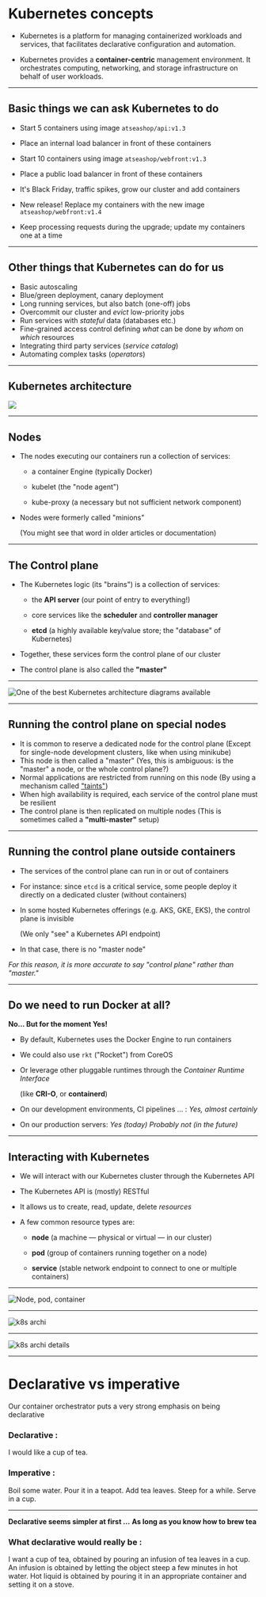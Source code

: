 # Kubernetes concepts

- Kubernetes is a platform for managing containerized workloads and services, that facilitates declarative configuration and automation.

- Kubernetes provides a **container-centric** management environment. It orchestrates computing, networking, and storage infrastructure on behalf of user workloads.

---

## Basic things we can ask Kubernetes to do

- Start 5 containers using image `atseashop/api:v1.3`

- Place an internal load balancer in front of these containers

- Start 10 containers using image `atseashop/webfront:v1.3`

- Place a public load balancer in front of these containers

- It's Black Friday, traffic spikes, grow our cluster and add containers

- New release! Replace my containers with the new image `atseashop/webfront:v1.4`

- Keep processing requests during the upgrade; update my containers one at a time

---

## Other things that Kubernetes can do for us

- Basic autoscaling
- Blue/green deployment, canary deployment
- Long running services, but also batch (one-off) jobs
- Overcommit our cluster and *evict* low-priority jobs
- Run services with *stateful* data (databases etc.)
- Fine-grained access control defining *what* can be done by *whom* on *which* resources
- Integrating third party services (*service catalog*)
- Automating complex tasks (*operators*)

---

## Kubernetes architecture

![](images/k8s-arch1.png)

---

## Nodes

- The nodes executing our containers run a collection of services:

  - a container Engine (typically Docker)

  - kubelet (the "node agent")

  - kube-proxy (a necessary but not sufficient network component)

- Nodes were formerly called "minions"

  (You might see that word in older articles or documentation)

---

## The Control plane

- The Kubernetes logic (its "brains") is a collection of services:

  - the **API server** (our point of entry to everything!)

  - core services like the **scheduler** and **controller manager**

  - **etcd** (a highly available key/value store; the "database" of Kubernetes)

- Together, these services form the control plane of our cluster

- The control plane is also called the **"master"**

---

![One of the best Kubernetes architecture diagrams available](images/k8s-arch4-thanks-luxas.png)

---

## Running the control plane on special nodes

- It is common to reserve a dedicated node for the control plane
  (Except for single-node development clusters, like when using minikube)
- This node is then called a "master"
  (Yes, this is ambiguous: is the "master" a node, or the whole control plane?)
- Normal applications are restricted from running on this node
  (By using a mechanism called ["taints"](https://kubernetes.io/docs/concepts/configuration/taint-and-toleration/))
- When high availability is required, each service of the control plane must be resilient
- The control plane is then replicated on multiple nodes
  (This is sometimes called a **"multi-master"** setup)

---

## Running the control plane outside containers

- The services of the control plane can run in or out of containers

- For instance: since `etcd` is a critical service, some people
  deploy it directly on a dedicated cluster (without containers)

- In some hosted Kubernetes offerings (e.g. AKS, GKE, EKS), the control plane is invisible

  (We only "see" a Kubernetes API endpoint)

- In that case, there is no "master node"

*For this reason, it is more accurate to say "control plane" rather than "master."*

---

## Do we need to run Docker at all?

**No... But for the moment Yes!**

- By default, Kubernetes uses the Docker Engine to run containers

- We could also use `rkt` ("Rocket") from CoreOS

- Or leverage other pluggable runtimes through the *Container Runtime Interface*

  (like **CRI-O**, or **containerd**)

- On our development environments, CI pipelines ... :
*Yes, almost certainly*

- On our production servers:
*Yes (today)*
*Probably not (in the future)*

---

## Interacting with Kubernetes

- We will interact with our Kubernetes cluster through the Kubernetes API

- The Kubernetes API is (mostly) RESTful

- It allows us to create, read, update, delete *resources*

- A few common resource types are:

  - **node** (a machine — physical or virtual — in our cluster)

  - **pod** (group of containers running together on a node)

  - **service** (stable network endpoint to connect to one or multiple containers)

---

![Node, pod, container](images/k8s-arch3-thanks-weave.png)

---

![k8s archi](images/k8s-arch2.png)

---

![k8s archi details](images/k8s-arch4-thanks-luxas.png)

---

# Declarative vs imperative

Our container orchestrator puts a very strong emphasis on being declarative

### Declarative : 
<!-- .element: class="fragment" data-fragment-index="1"-->
I would like a cup of tea.
<!-- .element: class="fragment" data-fragment-index="1"-->

### Imperative :
<!-- .element: class="fragment" data-fragment-index="2"-->
Boil some water. Pour it in a teapot. Add tea leaves. Steep for a while. Serve in a cup.
<!-- .element: class="fragment" data-fragment-index="2"-->

---

**Declarative seems simpler at first ...**
**As long as you know how to brew tea**
<!-- .element: class="fragment" data-fragment-index="1"-->

### What declarative would really be :
<!-- .element: class="fragment" data-fragment-index="2"-->
I want a cup of tea, obtained by pouring an infusion of tea leaves in a cup.
An infusion is obtained by letting the object steep a few minutes in hot water.
Hot liquid is obtained by pouring it in an appropriate container and setting it on a stove.
<!-- .element: class="fragment" data-fragment-index="2"-->